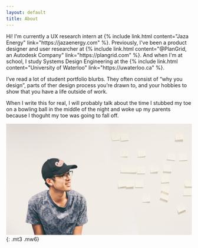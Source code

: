 ```yaml
---
layout: default
title: About
---
```

<section class="mw7 mb4 lh-copy" markdown="block">
Hi! I'm currently a UX research intern at {% include link.html content="Jaza Energy" link="https://jazaenergy.com" %}. Previously, I've been a product designer and user researcher at {% include link.html content="@PlanGrid, an Autodesk Company" link="https://plangrid.com" %}. And when I'm at school, I study Systems Design Engineering at the {% include link.html content="University of Waterloo" link="https://uwaterloo.ca" %}.

I’ve read a lot of student portfolio blurbs. They often consist of “why you design”, parts of ther design process you’re drawn to, and your hobbies to show that you have a life outside of work.

When I write this for real, I will probably talk about the time I stubbed my toe on a bowling ball in the middle of the night and woke up my parents because I thoguht my toe was going to fall off.
</section>

![Beautiful asian man wearing a Canada hat, glasses and a blue shirt. Looking to the right.](/assets/images/me.jpg)
{: .mt3 .mw6}